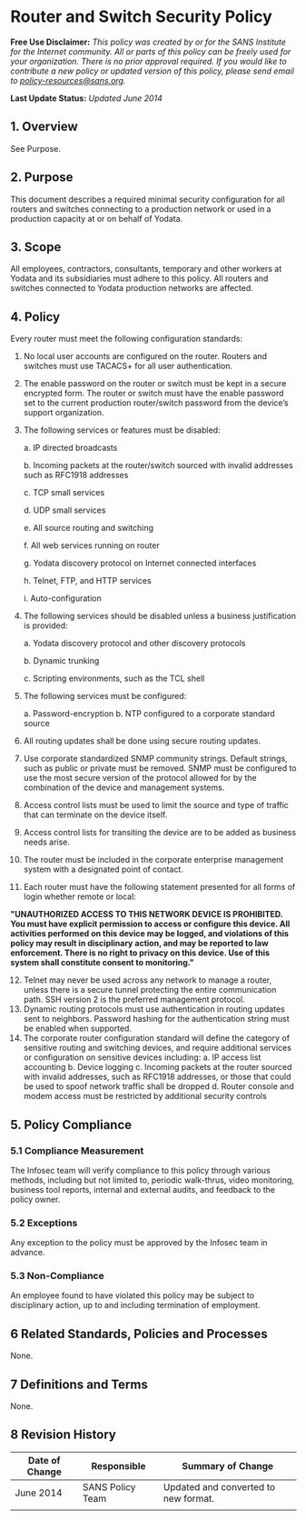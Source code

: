 # Router and Switch Security Policy

**Free Use Disclaimer:** *This policy was created by or for the SANS Institute for the Internet community. All or parts of this policy can be freely used for your organization. There is no prior approval required. If you would like to contribute a new policy or updated version of this policy, please send email to policy-resources@sans.org.*

**Last Update Status:** *Updated June 2014*

## 1.   Overview

See Purpose.

## 2.   Purpose

This document describes a required minimal security configuration for all routers and switches connecting to a production network or used in a production capacity at or on behalf of Yodata.

## 3.   Scope

All employees, contractors, consultants, temporary and other workers at Yodata and its subsidiaries must adhere to this policy. All routers and switches connected to Yodata production networks are affected.

## 4.   Policy

Every router must meet the following configuration standards:

1. No local user accounts are configured on the router. Routers and switches must use TACACS+ for all user authentication.

2. The enable password on the router or switch must be kept in a secure encrypted form. The router or switch must have the enable password set to the current production router/switch password from the device’s support organization.

3. The following services or features must be disabled:

   a. IP directed broadcasts

   b. Incoming packets at the router/switch sourced with invalid addresses such as RFC1918 addresses

   c. TCP small services

   d. UDP small services

   e. All source routing and switching

   f. All web services running on router

   g. Yodata discovery protocol on Internet connected interfaces

   h. Telnet, FTP, and HTTP services

   i. Auto-configuration

4. The following services should be disabled unless a business justification is provided:

   a. Yodata discovery protocol and other discovery protocols
	 
   b. Dynamic trunking
	 
   c. Scripting environments, such as the TCL shell

5. The following services must be configured:

   a. Password-encryption
   b. NTP configured to a corporate standard source

6. All routing updates shall be done using secure routing updates.

7. Use corporate standardized SNMP community strings.  Default strings, such as public or private must be removed.  SNMP must be configured to use the most secure version of the protocol allowed for by the combination of the device and management systems.

8. Access control lists must be used to limit the source and type of traffic that can terminate on the device itself.
9. Access control lists for transiting the device are to be added as business needs arise. 
10. The router must be included in the corporate enterprise management system with a designated point of contact. 
11. Each router must have the following statement presented for all forms of login whether remote or local: 

**"UNAUTHORIZED ACCESS TO THIS NETWORK DEVICE IS PROHIBITED. You must have explicit permission to access or configure this device. All activities performed on this device may be logged, and violations of this policy may result in disciplinary action, and may be reported to law enforcement. There is no right to privacy on this device. Use of this system shall constitute consent to monitoring."**

12.  Telnet may never be used across any network to manage a router, unless there is a secure tunnel protecting the entire communication path. SSH version 2 is the preferred management protocol.
13.  Dynamic routing protocols must use authentication in routing updates sent to neighbors.  Password hashing for the authentication string must be enabled when supported.
14.  The corporate router configuration standard will define the category of sensitive routing and switching devices, and require additional services or configuration on sensitive devices including:
a. IP access list accounting
b. Device logging
c. Incoming packets at the router sourced with invalid addresses, such as RFC1918 addresses, or those that could be used to spoof network traffic shall be dropped
d. Router console and modem access must be restricted by additional security controls

## 5.   Policy Compliance

### 5.1  Compliance Measurement

The Infosec team will verify compliance to this policy through various methods, including but not limited to, periodic walk-thrus, video monitoring, business tool reports, internal and external audits, and feedback to the policy owner.

### 5.2  Exceptions

Any exception to the policy must be approved by the Infosec team in advance. 

### 5.3  Non-Compliance

An employee found to have violated this policy may be subject to disciplinary action, up to and including termination of employment. 

## 6     Related Standards, Policies and Processes

None.

## 7     Definitions and Terms

None.

## 8     Revision History

| Date of Change | Responsible      | Summary of Change                      |
| -------------- | ---------------- | -------------------------------------- |
| June 2014      | SANS Policy Team | Updated and   converted to new format. |
|                |                  |                                        |
